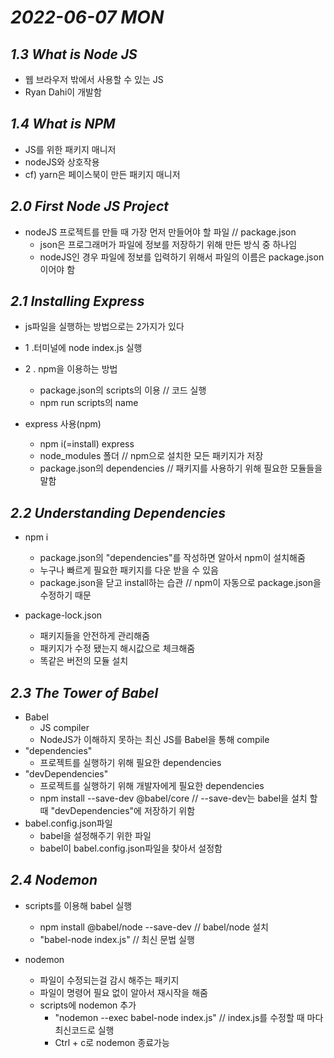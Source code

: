 # _2022-06-07 MON_

## <em>1.3 What is Node JS </em>

- 웹 브라우저 밖에서 사용할 수 있는 JS
- Ryan Dahi이 개발함

## <em>1.4 What is NPM</em>

- JS를 위한 패키지 매니저
- nodeJS와 상호작용
- cf) yarn은 페이스북이 만든 패키지 매니저

## <em>2.0 First Node JS Project</em>

- nodeJS 프로젝트를 만들 때 가장 먼저 만들어야 할 파일 // package.json
  - json은 프로그래머가 파일에 정보를 저장하기 위해 만든 방식 중 하나임
  - nodeJS인 경우 파일에 정보를 입력하기 위해서 파일의 이름은 package.json이어야 함

## <em>2.1 Installing Express</em>

- js파일을 실행하는 방법으로는 2가지가 있다
- 1 .터미널에 node index.js 실행
- 2 . npm을 이용하는 방법

  - package.json의 scripts의 이용 // 코드 실행
  - npm run scripts의 name

- express 사용(npm)
  - npm i(=install) express
  - node_modules 폴더 // npm으로 설치한 모든 패키지가 저장
  - package.json의 dependencies // 패키지를 사용하기 위해 필요한 모듈들을 말함

## <em>2.2 Understanding Dependencies</em>

- npm i

  - package.json의 "dependencies"를 작성하면 알아서 npm이 설치해줌
  - 누구나 빠르게 필요한 패키지를 다운 받을 수 있음
  - package.json을 닫고 install하는 습관 // npm이 자동으로 package.json을 수정하기 때문

- package-lock.json
  - 패키지들을 안전하게 관리해줌
  - 패키지가 수정 됐는지 해시값으로 체크해줌
  - 똑같은 버전의 모듈 설치

## <em>2.3 The Tower of Babel</em>

- Babel
  - JS compiler
  - NodeJS가 이해하지 못하는 최신 JS를 Babel을 통해 compile
- "dependencies"
  - 프로젝트를 실행하기 위해 필요한 dependencies
- "devDependencies"
  - 프로젝트를 실행하기 위해 개발자에게 필요한 dependencies
  - npm install --save-dev @babel/core // --save-dev는 babel을 설치 할 때 "devDependencies"에 저장하기 위함
- babel.config.json파일
  - babel을 설정해주기 위한 파일
  - babel이 babel.config.json파일을 찾아서 설정함

## <em>2.4 Nodemon</em>

- scripts를 이용해 babel 실행

  - npm install @babel/node --save-dev // babel/node 설치
  - "babel-node index.js" // 최신 문법 실행

- nodemon
  - 파일이 수정되는걸 감시 해주는 패키지
  - 파일이 명령어 필요 없이 알아서 재시작을 해줌
  - scripts에 nodemon 추가
    - "nodemon --exec babel-node index.js" // index.js를 수정할 때 마다 최신코드로 실행
    - Ctrl + c로 nodemon 종료가능
